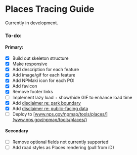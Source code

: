 # Places Tracing Guide

Currently in development.

### To-do:

#### Primary:

- [X] Build out skeleton structure
- [X] Make responsive
- [X] Add description for each feature
- [X] Add image/gif for each feature
- [X] Add NPMaki icon for each POI
- [X] Add favicon
- [X] Remove footer links
- [ ] Implement lazy load + show/hide GIF to enhance load time
- [X] Add [disclaimer re: park boundary](https://github.com/nationalparkservice/places-tracing-guide/issues/5)
- [X] Add [disclaimer re: public-facing data](https://github.com/nationalparkservice/places-tracing-guide/issues/6)
- [ ] Deploy to [www.nps.gov/npmap/tools/places/](www.nps.gov/npmap/tools/places/)

#### Secondary

- [ ] Remove optional fields not currently supported
- [ ] Add road styles as Places rendering (pull from iD)